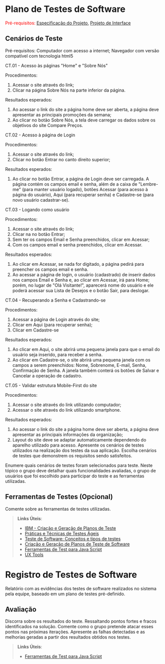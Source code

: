 # Plano de Testes de Software
<span style="color:red">Pré-requisitos: <a href="02-especification.md"> Especificação do Projeto</a></span>, <a href="04-interface.md"> Projeto de Interface</a>

## Cenários de Teste

Pré-requisitos:
Computador com acesso a internet;
Navegador com versão compatível com tecnologia html5

CT.01 - Acesso às páginas "Home" e "Sobre Nós"

Procedimentos:
1. Acessar o site através do link;
2. Clicar na página Sobre Nós na parte inferior da página.

Resultados esperados:
1. Ao acessar o link do site a página home deve ser aberta, a página deve apresentar as principais promoções da semana;
2. Ao clicar no botão Sobre Nós, a tela deve carregar os dados sobre os objetivos do site Compare Preços.

CT.02 - Acesso à página de Login

Procedimentos:
1. Acessar o site através do link;
2. Clicar no botão Entrar no canto direito superior;


Resultados esperados:
1. Ao clicar no botão Entrar, a página de Login deve ser carregada. A página contém os campos email e senha, além de a caixa de "Lembre-me" (para manter usuário logado), botões Acessar (para acesso à página do usuário), Aqui (para recuperar senha) e Cadastre-se (para novo usuário cadastrar-se).



CT.03 - Logando como usuário

Procedimentos:
1. Acessar o site através do link;
2. Clicar na no botão Entrar;
3. Sem ter os campos Email e Senha preenchidos, clicar em Acessar;
4. Com os campos email e senha preenchidos, clicar em Acessar.
 

Resultados esperados:
1. Ao clicar em Acessar, se nada for digitado, a página pedirá para preencher os campos email e senha.
2. Ao acessar a página de login, o usuário (cadastrado) de inserir dados nos campos Email e Senha e, ao clicar em Acessar, irá para Home; porém, no lugar de "Olá Visitante!", aparecerá nome do usuário e ele poderá acessar sua Lista de Desejos e o botão Sair, para deslogar.



CT.04 - Recuperando a Senha e Cadastrando-se

Procedimentos:
1. Acessar a página de Login através do site;
2. Clicar em Aqui (para recuperar senha);
3. Clicar em Cadastre-se

Resultados esperados:
1. Ao clicar em Aqui, o site abrirá uma pequena janela para que o email do usuário seja inserido, para receber a senha.
2. Ao clicar em Cadastre-se, o site abrirá uma pequena janela com os campos a serem preenchidos: Nome, Sobrenome, E-mail, Senha, Confirmação de Senha. A janela também conterá os botões de Salvar e Cancelar a operação de cadastro.

CT.05 - Validar estrutura Mobile-First do site

Procedimentos:
1. Acessar o site através do link utilizando computador;
2. Acessar o site através do link utilizando smartphone.

Resultados esperados:
1. Ao acessar o link do site a página home deve ser aberta, a página deve apresentar as principais informações da organização;
2. Layout do site deve se adaptar automaticamente dependendo do aparelho utilizado para acesso.
Apresente os cenários de testes utilizados na realização dos testes da sua aplicação. Escolha cenários de testes que demonstrem os requisitos sendo satisfeitos.

Enumere quais cenários de testes foram selecionados para teste. Neste tópico o grupo deve detalhar quais funcionalidades avaliadas, o grupo de usuários que foi escolhido para participar do teste e as ferramentas utilizadas.
 
## Ferramentas de Testes (Opcional)

Comente sobre as ferramentas de testes utilizadas.
 
> **Links Úteis**:
> - [IBM - Criação e Geração de Planos de Teste](https://www.ibm.com/developerworks/br/local/rational/criacao_geracao_planos_testes_software/index.html)
> - [Práticas e Técnicas de Testes Ágeis](http://assiste.serpro.gov.br/serproagil/Apresenta/slides.pdf)
> -  [Teste de Software: Conceitos e tipos de testes](https://blog.onedaytesting.com.br/teste-de-software/)
> - [Criação e Geração de Planos de Teste de Software](https://www.ibm.com/developerworks/br/local/rational/criacao_geracao_planos_testes_software/index.html)
> - [Ferramentas de Test para Java Script](https://geekflare.com/javascript-unit-testing/)
> - [UX Tools](https://uxdesign.cc/ux-user-research-and-user-testing-tools-2d339d379dc7)

# Registro de Testes de Software

Relatório com as evidências dos testes de software realizados no sistema pela equipe, baseado em um plano de testes pré-definido.

## Avaliação

Discorra sobre os resultados do teste. Ressaltando pontos fortes e fracos identificados na solução. Comente como o grupo pretende atacar esses pontos nas próximas iterações. Apresente as falhas detectadas e as melhorias geradas a partir dos resultados obtidos nos testes.

> **Links Úteis**:
> - [Ferramentas de Test para Java Script](https://geekflare.com/javascript-unit-testing/)
